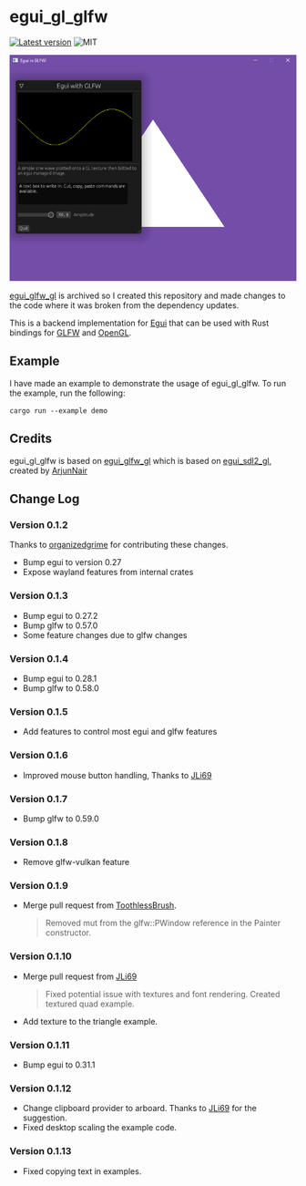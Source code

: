 # egui_gl_glfw

[![Latest version](https://img.shields.io/crates/v/egui_gl_glfw.svg)](https://crates.io/crates/egui_gl_glfw)
![MIT](https://img.shields.io/badge/license-MIT-blue.svg)

![Example screenshot](/media/screenshot.png)

[egui_glfw_gl](https://github.com/cohaereo/egui_glfw_gl) is archived so I created this repository and made changes to the code where it was broken from the dependency updates.

This is a backend implementation for [Egui](https://github.com/emilk/egui) that can be used with Rust bindings for [GLFW](https://github.com/PistonDevelopers/glfw-rs) and [OpenGL](https://github.com/brendanzab/gl-rs).

## Example

I have made an example to demonstrate the usage of egui_gl_glfw. To run the example, run the following:

```
cargo run --example demo
```

## Credits

egui_gl_glfw is based on [egui_glfw_gl](https://github.com/cohaereo/egui_glfw_gl) which is based on
[egui_sdl2_gl](https://github.com/ArjunNair/egui_sdl2_gl), created by [ArjunNair](https://github.com/ArjunNair)

## Change Log

### Version 0.1.2

Thanks to [organizedgrime](https://github.com/organizedgrime) for contributing these changes.

* Bump egui to version 0.27
* Expose wayland features from internal crates

### Version 0.1.3

* Bump egui to 0.27.2
* Bump glfw to 0.57.0
* Some feature changes due to glfw changes

### Version 0.1.4

* Bump egui to 0.28.1
* Bump glfw to 0.58.0

### Version 0.1.5

* Add features to control most egui and glfw features

### Version 0.1.6

* Improved mouse button handling, Thanks to [JLi69](https://github.com/JLi69)

### Version 0.1.7

* Bump glfw to 0.59.0

### Version 0.1.8

* Remove glfw-vulkan feature

### Version 0.1.9

* Merge pull request from [ToothlessBrush](https://github.com/ToothlessBrush).
  > Removed mut from the glfw::PWindow reference in the Painter constructor.

### Version 0.1.10

* Merge pull request from [JLi69](https://github.com/JLi69)
  > Fixed potential issue with textures and font rendering.
  > Created textured quad example.
* Add texture to the triangle example.

### Version 0.1.11

* Bump egui to 0.31.1

### Version 0.1.12

* Change clipboard provider to arboard. Thanks to [JLi69](https://github.com/JLi69) for the suggestion.
* Fixed desktop scaling the example code.

### Version 0.1.13
* Fixed copying text in examples.
